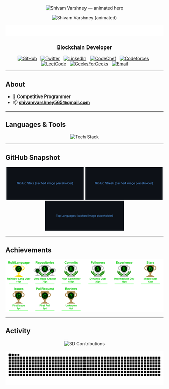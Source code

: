 <p align="center">
  <img src="./assets/hero-stars.svg" alt="Shivam Varshney — animated hero" />
</p>

<p align="center">
  <img src="./assets/name-shimmer.svg" alt="Shivam Varshney (animated)" />
</p>

<p align="center">
  <img src="./assets/typing.svg" alt="Typing intro" />
</p>

<h3 align="center">Blockchain Developer</h3>

<p align="center">
  <a href="https://github.com/varshney565"><img src="./assets/icons/github.svg" width="26" alt="GitHub"/></a>&nbsp;&nbsp;
  <a href="https://twitter.com/shivam56565"><img src="./assets/icons/twitter.svg" width="26" alt="Twitter"/></a>&nbsp;&nbsp;
  <a href="https://linkedin.com/in/shivam565"><img src="./assets/icons/linkedin.svg" width="26" alt="LinkedIn"/></a>&nbsp;&nbsp;
  <a href="https://www.codechef.com/users/shivamloop"><img src="./assets/icons/codechef.svg" width="26" alt="CodeChef"/></a>&nbsp;&nbsp;
  <a href="https://codeforces.com/profile/shivam565"><img src="./assets/icons/codeforces.svg" width="26" alt="Codeforces"/></a>&nbsp;&nbsp;
  <a href="https://www.leetcode.com/shivam565"><img src="./assets/icons/leetcode.svg" width="26" alt="LeetCode"/></a>&nbsp;&nbsp;
  <a href="https://auth.geeksforgeeks.org/user/varshney565"><img src="./assets/icons/gfg.svg" width="26" alt="GeeksForGeeks"/></a>&nbsp;&nbsp;
  <a href="mailto:shivamvarshney565@gmail.com"><img src="./assets/icons/mail.svg" width="26" alt="Email"/></a>
</p>

---

## About
- 🧠 **Competitive Programmer**
- 📫 **shivamvarshney565@gmail.com**

---

## Languages & Tools
<p align="center">
  <img src="./assets/stack-grid.svg" alt="Tech Stack" />
</p>

---

## GitHub Snapshot
<div align="center">
  <img src="./assets/github-stats.svg" alt="GitHub Stats" width="49%" />
  <img src="./assets/github-streak.svg" alt="GitHub Streak" width="49%" />
</div>
<div align="center">
  <img src="./assets/top-langs.svg" alt="Top Languages" width="50%" />
</div>

---

## Achievements
<p align="center">
  <img src="./assets/trophies-advanced.svg" alt="GitHub Trophies" />
</p>

---

## Activity
<p align="center">
  <img src="./assets/profile-3d-contrib.svg" alt="3D Contributions" />
</p>
<p align="center">
  <img src="./assets/snake.svg" alt="Contribution Snake" />
</p>
